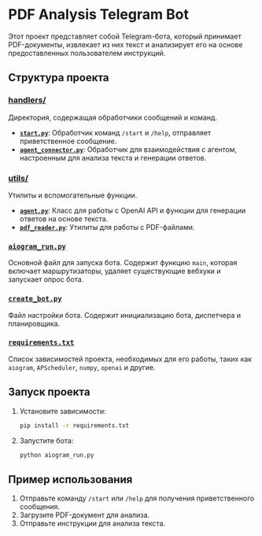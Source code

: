 # PDF Analysis Telegram Bot

Этот проект представляет собой Telegram-бота, который принимает PDF-документы, извлекает из них текст и анализирует его на основе предоставленных пользователем инструкций.

## Структура проекта

### [handlers/](handlers)
Директория, содержащая обработчики сообщений и команд.
- **[`start.py`](handlers/start.py)**: Обработчик команд `/start` и `/help`, отправляет приветственное сообщение.
- **[`agent_connector.py`](handlers/agent_connector.py)**: Обработчик для взаимодействия с агентом, настроенным для анализа текста и генерации ответов.

### [utils/](utils)
Утилиты и вспомогательные функции.
- **[`agent.py`](utils/agent.py)**: Класс для работы с OpenAI API и функции для генерации ответов на основе текста.
- **[`pdf_reader.py`](utils/pdf_reader.py)**: Утилиты для работы с PDF-файлами.

### [`aiogram_run.py`](aiogram_run.py)
Основной файл для запуска бота. Содержит функцию `main`, которая включает маршрутизаторы, удаляет существующие вебхуки и запускает опрос бота.

### [`create_bot.py`](create_bot.py)
Файл настройки бота. Содержит инициализацию бота, диспетчера и планировщика.

### [`requirements.txt`](requirements.txt)
Список зависимостей проекта, необходимых для его работы, таких как `aiogram`, `APScheduler`, `numpy`, `openai` и другие.

## Запуск проекта

1. Установите зависимости:
    ```sh
    pip install -r requirements.txt
    ```

2. Запустите бота:
    ```sh
    python aiogram_run.py
    ```

## Пример использования

1. Отправьте команду `/start` или `/help` для получения приветственного сообщения.
2. Загрузите PDF-документ для анализа.
3. Отправьте инструкции для анализа текста.
